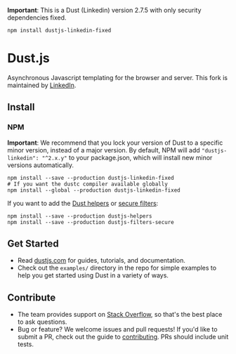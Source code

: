 **Important**: This is a Dust (Linkedin) version 2.7.5 with only security dependencies fixed. 

```
npm install dustjs-linkedin-fixed
```


# Dust.js

Asynchronous Javascript templating for the browser and server. This fork is maintained by [LinkedIn](http://linkedin.github.io/).

## Install

### NPM

**Important**: We recommend that you lock your version of Dust to a specific minor version, instead of a major version. By default, NPM will add `"dustjs-linkedin": "^2.x.y"` to your package.json, which will install new minor versions automatically.

    npm install --save --production dustjs-linkedin-fixed
    # If you want the dustc compiler available globally
    npm install --global --production dustjs-linkedin-fixed

If you want to add the [Dust helpers](https://github.com/linkedin/dustjs-helpers) or [secure filters](https://github.com/linkedin/dustjs-filters-secure):

    npm install --save --production dustjs-helpers
    npm install --save --production dustjs-filters-secure

## Get Started

- Read [dustjs.com](http://www.dustjs.com/) for guides, tutorials, and documentation.
- Check out the `examples/` directory in the repo for simple examples to help you get started using Dust in a variety of ways.

## Contribute

- The team provides support on [Stack Overflow](https://stackoverflow.com/questions/tagged/dust.js), so that's the best place to ask questions.
- Bug or feature? We welcome issues and pull requests! If you'd like to submit a PR, check out the guide to [contributing](https://github.com/linkedin/dustjs/wiki/Contributing). PRs should include unit tests.
